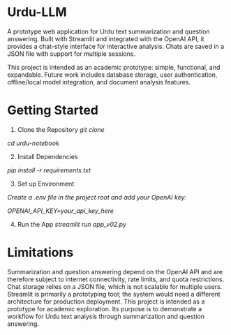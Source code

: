 # Urdu-LLM
A prototype web application for Urdu text summarization and question answering. Built with Streamlit and integrated with the OpenAI API, it provides a chat-style interface for interactive analysis. Chats are saved in a JSON file with support for multiple sessions.

This project is intended as an academic prototype: simple, functional, and expandable. Future work includes database storage, user authentication, offline/local model integration, and document analysis features.

# Getting Started
1. Clone the Repository
*git clone <repo-link>*

*cd urdu-notebook*

2. Install Dependencies

*pip install -r requirements.txt*

3. Set up Environment

*Create a .env file in the project root and add your OpenAI key:*

*OPENAI_API_KEY=your_api_key_here*

4. Run the App
*streamlit run app_v02.py*

# Limitations
Summarization and question answering depend on the OpenAI API and are therefore subject to internet connectivity, rate limits, and quota restrictions.
Chat storage relies on a JSON file, which is not scalable for multiple users.
Streamlit is primarily a prototyping tool; the system would need a different architecture for production deployment.
This project is intended as a prototype for academic exploration. Its purpose is to demonstrate a workflow for Urdu text analysis through summarization and question answering.
